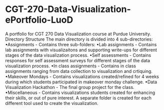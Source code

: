 # CGT-270-Data-Visualization-ePortfolio-LuoD
A portfolio for CGT 270 Data Visualization course at Purdue University.
Directory Structure
The main directory is divided into 4 sub-directories:
•Assignments - Contains three sub-folders:
•Lab assignments - Contains lab assignments with visualizaitons and supporting write-ups for different stages of the data visualization process.
•Self assessments - Contains responses for self assessment surveys for different stages of the data visualization process.
•In class assignments - Contains in class assignments ranging from data collection to visualization and crtiquing.
•Makeover Mondays - Contains visualizations created/refined for 4 weeks during which students participated in makeover monday challenge.
•Data Visualization Hackathon - The final group project for the class.
•Miscellaneous - Contains visualizations students created for enhancing their skills, or out of pure interest. A separate folder is created for each different tool used to create the visualization.
